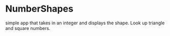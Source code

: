# NumberShapes
simple app that takes in an integer and displays the shape. Look up triangle and square numbers.

